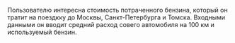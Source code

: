 Пользователю интересна стоимость потраченного бензина, который он тратит на поездкку до Москвы, Санкт-Петербурга и Томска.
Входными данными он вводит средний расход совего автомобиля на 100 км и используемый бензин.
